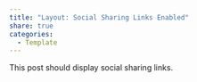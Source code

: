 ```yaml
---
title: "Layout: Social Sharing Links Enabled"
share: true
categories:
  - Template
---
```


This post should display social sharing links.
